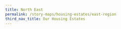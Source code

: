 ```yaml
---
title: North East
permalink: /story-maps/housing-estates/east-region
third_nav_title: Our Housing Estates
---
```








